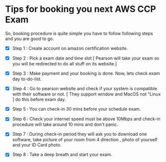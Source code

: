 # Tips for booking you next AWS CCP Exam 

So, booking procedure is quite simple you have to follow following steps and you are good to go.

- [x] Step 1 : Create account on amazon certification website.
- [x] Step 2 : Pick a exam date and time slot 
         [ Pearson will take your exam so you will be redirected to do all stuff on its website.]
- [x] Step 3 : Make payment and your booking is done. Now, lets check exam day to-do-list.
- [x] Step 4 : Go to pearson website and check if your system is compatible with their software or not. 
         [ They support window and MacOS not "Linux ] do this before exam day.
- [x] Step 5 : You can check-in 30 mins before your schedule exam.
- [x] Step 6 : Check your internet speed must be above 10Mbps and check-in procedure will take around 10 mins and don't panic.
- [x] Step 7 : During check-in period they will ask you to download one software, take picture of your room from 4 direction , 
         photo of yourself and your ID Card photo.
- [x] Step 8 : Take a deep breath and start your exam.

